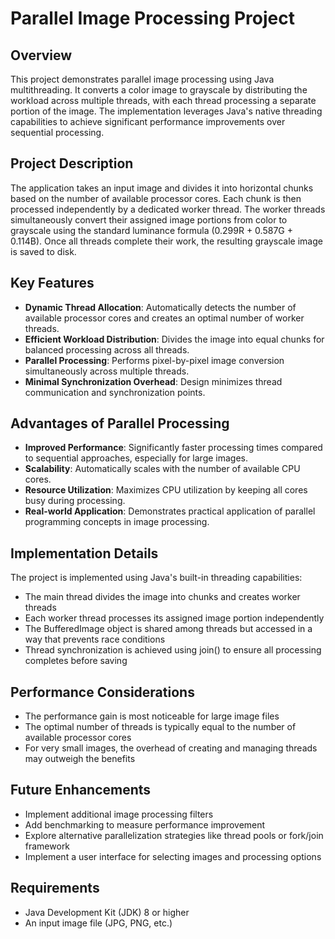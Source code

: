 # Parallel Image Processing Project

## Overview
This project demonstrates parallel image processing using Java multithreading. It converts a color image to grayscale by distributing the workload across multiple threads, with each thread processing a separate portion of the image. The implementation leverages Java's native threading capabilities to achieve significant performance improvements over sequential processing.

## Project Description
The application takes an input image and divides it into horizontal chunks based on the number of available processor cores. Each chunk is then processed independently by a dedicated worker thread. The worker threads simultaneously convert their assigned image portions from color to grayscale using the standard luminance formula (0.299R + 0.587G + 0.114B). Once all threads complete their work, the resulting grayscale image is saved to disk.

## Key Features
- **Dynamic Thread Allocation**: Automatically detects the number of available processor cores and creates an optimal number of worker threads.
- **Efficient Workload Distribution**: Divides the image into equal chunks for balanced processing across all threads.
- **Parallel Processing**: Performs pixel-by-pixel image conversion simultaneously across multiple threads.
- **Minimal Synchronization Overhead**: Design minimizes thread communication and synchronization points.

## Advantages of Parallel Processing
- **Improved Performance**: Significantly faster processing times compared to sequential approaches, especially for large images.
- **Scalability**: Automatically scales with the number of available CPU cores.
- **Resource Utilization**: Maximizes CPU utilization by keeping all cores busy during processing.
- **Real-world Application**: Demonstrates practical application of parallel programming concepts in image processing.

## Implementation Details
The project is implemented using Java's built-in threading capabilities:
- The main thread divides the image into chunks and creates worker threads
- Each worker thread processes its assigned image portion independently
- The BufferedImage object is shared among threads but accessed in a way that prevents race conditions
- Thread synchronization is achieved using join() to ensure all processing completes before saving

## Performance Considerations
- The performance gain is most noticeable for large image files
- The optimal number of threads is typically equal to the number of available processor cores
- For very small images, the overhead of creating and managing threads may outweigh the benefits

## Future Enhancements
- Implement additional image processing filters
- Add benchmarking to measure performance improvement
- Explore alternative parallelization strategies like thread pools or fork/join framework
- Implement a user interface for selecting images and processing options

## Requirements
- Java Development Kit (JDK) 8 or higher
- An input image file (JPG, PNG, etc.)